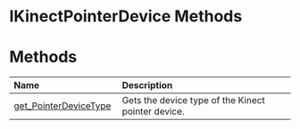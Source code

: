 IKinectPointerDevice Methods  
============================  

<span id="publicmethodsSection"></span>

Methods  
=======  

<table>
<colgroup>
<col width="30%" />
<col width="60%" />
</colgroup>
<thead>
<tr class="header">
<th align="left">Name</th>
<th align="left">Description</th>
</tr>
</thead>
<tbody>
<tr class="odd">
<td align="left"><a href="Methods/get_PointerDeviceType_Method.md">get_PointerDeviceType</a></td>
<td align="left">Gets the device type of the Kinect pointer device.</td>
</tr>
</tbody>
</table>



<!--Please do not edit the data in the comment block below.-->
<!--
TOCTitle : IKinectPointerDevice Methods
RLTitle : IKinectPointerDevice Methods
KeywordK : IKinectPointerDevice interface, methods
KeywordA : Methods.T:Microsoft.Kinect.kinect.IKinectPointerDevice
AssetID : Methods.T:Microsoft.Kinect.kinect.IKinectPointerDevice
Locale : en-us
CommunityContent : 1
TargetOS : Windows
TopicType : kbSyntax
DocSet : K4Wv2
ProjType : K4Wv2Proj
Technology : Kinect for Windows
Product : Kinect for Windows SDK v2
productversion : 20
-->
